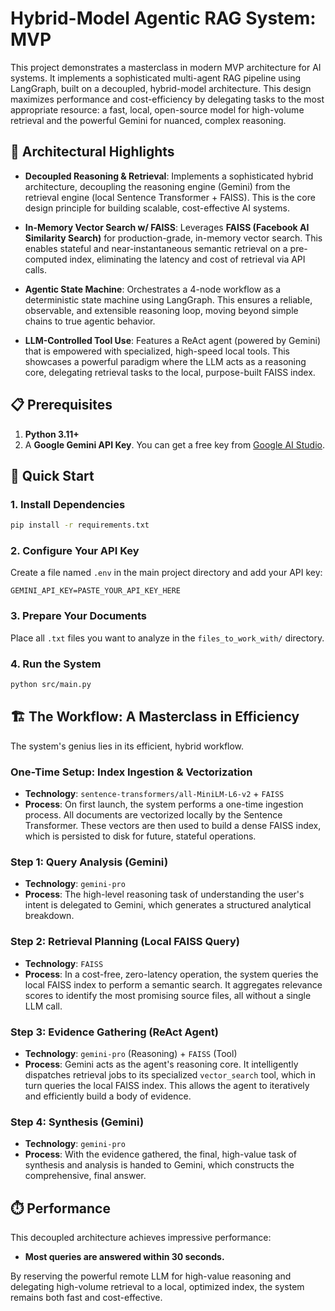 # Hybrid-Model Agentic RAG System: MVP

This project demonstrates a masterclass in modern MVP architecture for AI systems. It implements a sophisticated multi-agent RAG pipeline using LangGraph, built on a decoupled, hybrid-model architecture. This design maximizes performance and cost-efficiency by delegating tasks to the most appropriate resource: a fast, local, open-source model for high-volume retrieval and the powerful Gemini for nuanced, complex reasoning.

## 🎯 Architectural Highlights

- **Decoupled Reasoning & Retrieval**: Implements a sophisticated hybrid architecture, decoupling the reasoning engine (Gemini) from the retrieval engine (local Sentence Transformer + FAISS). This is the core design principle for building scalable, cost-effective AI systems.

- **In-Memory Vector Search w/ FAISS**: Leverages **FAISS (Facebook AI Similarity Search)** for production-grade, in-memory vector search. This enables stateful and near-instantaneous semantic retrieval on a pre-computed index, eliminating the latency and cost of retrieval via API calls.

- **Agentic State Machine**: Orchestrates a 4-node workflow as a deterministic state machine using LangGraph. This ensures a reliable, observable, and extensible reasoning loop, moving beyond simple chains to true agentic behavior.

- **LLM-Controlled Tool Use**: Features a ReAct agent (powered by Gemini) that is empowered with specialized, high-speed local tools. This showcases a powerful paradigm where the LLM acts as a reasoning core, delegating retrieval tasks to the local, purpose-built FAISS index.

## 📋 Prerequisites

1.  **Python 3.11+**
2.  A **Google Gemini API Key**. You can get a free key from [Google AI Studio](https://aistudio.google.com/app/apikey).

## 🚀 Quick Start

### 1. Install Dependencies

```bash
pip install -r requirements.txt
```

### 2. Configure Your API Key

Create a file named `.env` in the main project directory and add your API key:

```
GEMINI_API_KEY=PASTE_YOUR_API_KEY_HERE
```

### 3. Prepare Your Documents

Place all `.txt` files you want to analyze in the `files_to_work_with/` directory.

### 4. Run the System

```bash
python src/main.py
```

## 🏗️ The Workflow: A Masterclass in Efficiency

The system's genius lies in its efficient, hybrid workflow.

### One-Time Setup: Index Ingestion & Vectorization

- **Technology**: `sentence-transformers/all-MiniLM-L6-v2` + `FAISS`
- **Process**: On first launch, the system performs a one-time ingestion process. All documents are vectorized locally by the Sentence Transformer. These vectors are then used to build a dense FAISS index, which is persisted to disk for future, stateful operations.

### Step 1: Query Analysis (Gemini)

- **Technology**: `gemini-pro`
- **Process**: The high-level reasoning task of understanding the user's intent is delegated to Gemini, which generates a structured analytical breakdown.

### Step 2: Retrieval Planning (Local FAISS Query)

- **Technology**: `FAISS`
- **Process**: In a cost-free, zero-latency operation, the system queries the local FAISS index to perform a semantic search. It aggregates relevance scores to identify the most promising source files, all without a single LLM call.

### Step 3: Evidence Gathering (ReAct Agent)

- **Technology**: `gemini-pro` (Reasoning) + `FAISS` (Tool)
- **Process**: Gemini acts as the agent's reasoning core. It intelligently dispatches retrieval jobs to its specialized `vector_search` tool, which in turn queries the local FAISS index. This allows the agent to iteratively and efficiently build a body of evidence.

### Step 4: Synthesis (Gemini)

- **Technology**: `gemini-pro`
- **Process**: With the evidence gathered, the final, high-value task of synthesis and analysis is handed to Gemini, which constructs the comprehensive, final answer.

## ⏱️ Performance

This decoupled architecture achieves impressive performance:
- **Most queries are answered within 30 seconds.**

By reserving the powerful remote LLM for high-value reasoning and delegating high-volume retrieval to a local, optimized index, the system remains both fast and cost-effective.
